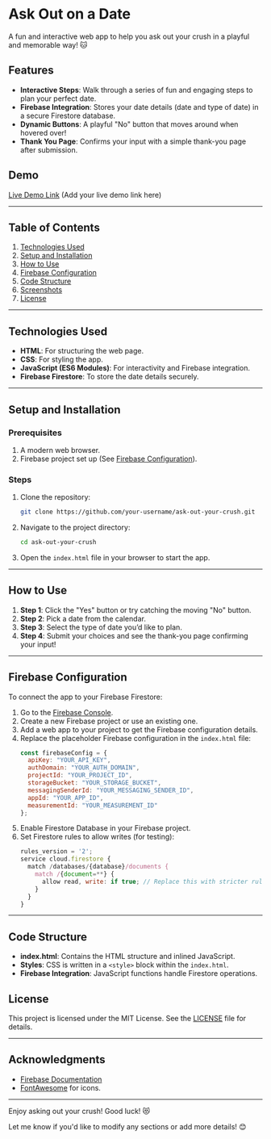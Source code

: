

# Ask Out on a Date 

A fun and interactive web app to help you ask out your crush in a playful and memorable way! 🐱  

## Features  
- **Interactive Steps**: Walk through a series of fun and engaging steps to plan your perfect date.  
- **Firebase Integration**: Stores your date details (date and type of date) in a secure Firestore database.  
- **Dynamic Buttons**: A playful "No" button that moves around when hovered over!  
- **Thank You Page**: Confirms your input with a simple thank-you page after submission.  

## Demo  
[Live Demo Link](#) (Add your live demo link here)  

---

## Table of Contents  
1. [Technologies Used](#technologies-used)  
2. [Setup and Installation](#setup-and-installation)  
3. [How to Use](#how-to-use)  
4. [Firebase Configuration](#firebase-configuration)  
5. [Code Structure](#code-structure)  
6. [Screenshots](#screenshots)  
7. [License](#license)  

---

## Technologies Used  
- **HTML**: For structuring the web page.  
- **CSS**: For styling the app.  
- **JavaScript (ES6 Modules)**: For interactivity and Firebase integration.  
- **Firebase Firestore**: To store the date details securely.  

---

## Setup and Installation  
### Prerequisites  
1. A modern web browser.  
2. Firebase project set up (See [Firebase Configuration](#firebase-configuration)).  

### Steps  
1. Clone the repository:  
   ```bash
   git clone https://github.com/your-username/ask-out-your-crush.git
   ```  

2. Navigate to the project directory:  
   ```bash
   cd ask-out-your-crush
   ```  

3. Open the `index.html` file in your browser to start the app.  

---

## How to Use  
1. **Step 1**: Click the "Yes" button or try catching the moving "No" button.  
2. **Step 2**: Pick a date from the calendar.  
3. **Step 3**: Select the type of date you’d like to plan.  
4. **Step 4**: Submit your choices and see the thank-you page confirming your input!  

---

## Firebase Configuration  
To connect the app to your Firebase Firestore:  

1. Go to the [Firebase Console](https://console.firebase.google.com/).  
2. Create a new Firebase project or use an existing one.  
3. Add a web app to your project to get the Firebase configuration details.  
4. Replace the placeholder Firebase configuration in the `index.html` file:  
   ```javascript
   const firebaseConfig = {
     apiKey: "YOUR_API_KEY",
     authDomain: "YOUR_AUTH_DOMAIN",
     projectId: "YOUR_PROJECT_ID",
     storageBucket: "YOUR_STORAGE_BUCKET",
     messagingSenderId: "YOUR_MESSAGING_SENDER_ID",
     appId: "YOUR_APP_ID",
     measurementId: "YOUR_MEASUREMENT_ID"
   };
   ```  
5. Enable Firestore Database in your Firebase project.  
6. Set Firestore rules to allow writes (for testing):  
   ```javascript
   rules_version = '2';
   service cloud.firestore {
     match /databases/{database}/documents {
       match /{document=**} {
         allow read, write: if true; // Replace this with stricter rules for production
       }
     }
   }
   ```  

---

## Code Structure  
- **index.html**: Contains the HTML structure and inlined JavaScript.  
- **Styles**: CSS is written in a `<style>` block within the `index.html`.  
- **Firebase Integration**: JavaScript functions handle Firestore operations.  


## License  
This project is licensed under the MIT License. See the [LICENSE](LICENSE) file for details.  

---

## Acknowledgments  
- [Firebase Documentation](https://firebase.google.com/docs)  
- [FontAwesome](https://fontawesome.com/) for icons.  

---

Enjoy asking out your crush! Good luck! 😻    

Let me know if you'd like to modify any sections or add more details! 😊

